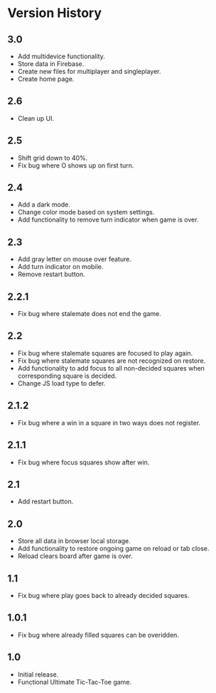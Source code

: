 # Version History

## 3.0
- Add multidevice functionality.
- Store data in Firebase.
- Create new files for multiplayer and singleplayer.
- Create home page.

## 2.6
- Clean up UI.

## 2.5
- Shift grid down to 40%.
- Fix bug where O shows up on first turn.

## 2.4
- Add a dark mode.
- Change color mode based on system settings.
- Add functionality to remove turn indicator when game is over.

## 2.3
- Add gray letter on mouse over feature.
- Add turn indicator on mobile.
- Remove restart button.

## 2.2.1
- Fix bug where stalemate does not end the game.

## 2.2
- Fix bug where stalemate squares are focused to play again.
- Fix bug where stalemate squares are not recognized on restore.
- Add functionality to add focus to all non-decided squares when corresponding square is decided.
- Change JS load type to defer.

## 2.1.2
- Fix bug where a win in a square in two ways does not register.

## 2.1.1
- Fix bug where focus squares show after win.

## 2.1
- Add restart button.

## 2.0
- Store all data in browser local storage.
- Add functionality to restore ongoing game on reload or tab close.
- Reload clears board after game is over.

## 1.1
- Fix bug where play goes back to already decided squares.

## 1.0.1
- Fix bug where already filled squares can be overidden.

## 1.0
- Initial release.
- Functional Ultimate Tic-Tac-Toe game.